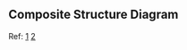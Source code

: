 ## Composite Structure Diagram




Ref:    [1](https://www.youtube.com/watch?v=pJyuKhD86Ro)
	[2]()

